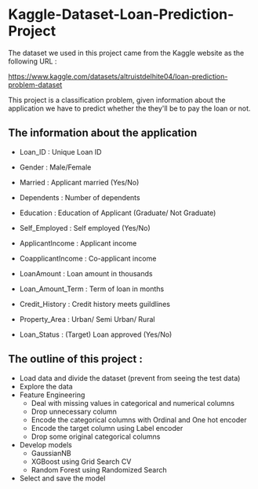 # Kaggle-Dataset-Loan-Prediction-Project

The dataset we used in this project came from the Kaggle website as the following URL :

https://www.kaggle.com/datasets/altruistdelhite04/loan-prediction-problem-dataset

This project is a classification problem, given information about the application we have to predict whether the they'll be to pay the loan or not.




## The information about the application

  - Loan_ID : Unique Loan ID

  - Gender : Male/Female

  - Married : Applicant married (Yes/No)

  - Dependents : Number of dependents

  - Education : Education of Applicant (Graduate/ Not Graduate)

  - Self_Employed : Self employed (Yes/No)

  - ApplicantIncome : Applicant income

  - CoapplicantIncome : Co-applicant income

  - LoanAmount : Loan amount in thousands

  - Loan_Amount_Term : Term of loan in months

  - Credit_History : Credit history meets guildlines

  - Property_Area : Urban/ Semi Urban/ Rural

  - Loan_Status : (Target) Loan approved (Yes/No)



## The outline of this project :

- Load data and divide the dataset (prevent from seeing the test data)
- Explore the data
- Feature Engineering
  - Deal with missing values in categorical and numerical columns
  - Drop unnecessary column
  - Encode the categorical columns with Ordinal and One hot encoder
  - Encode the target column using Label encoder
  - Drop some original categorical columns
- Develop models
  - GaussianNB
  - XGBoost using Grid Search CV
  - Random Forest using Randomized Search
- Select and save the model



